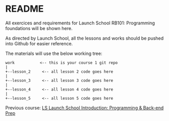 # README #

All exercices and requirements for Launch School RB101: Programming foundations will be shown here.

As directed by Launch School, all the lessons and works should be pushed into Github for easier reference. 

The materials will use the below working tree: 

```none
work           <-- this is your course 1 git repo
|
+--lesson_2     <-- all lesson 2 code goes here
|
+--lesson_3     <-- all lesson 3 code goes here
|
+--lesson_4     <-- all lesson 4 code goes here
|
+--lesson_5     <-- all lesson 5 code goes here
```

Previous course: [LS Launch School Introduction: Programming & Back-end Prep](https://github.com/indepat/Intro-Programming)





 

